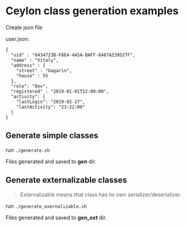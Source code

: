 # Ceylon class generation examples

Create json file

user.json:

    {
      "uid" : "6434723B-F8E4-4A5A-BAFF-8467A239527F",
      "name" : "Vitaly",
      "address" : {
        "street" : "Gagarin",
        "house" : 55
      },
      "role": "Dev",
      "registered" : "2019-01-01T12:00:00",
      "activity": {
        "lastLogin": "2019-02-27",
        "lastActivity": "23:22:00"
      }
    }

## Generate simple classes

run `./generate.sh`

Files generated and saved to **gen** dir.


## Generate externalizable classes

> Externalizable means that class has its own serializer/deserializer.

run `./generate_exernalizable.sh`

Files generated and saved to **gen_ext** dir.


